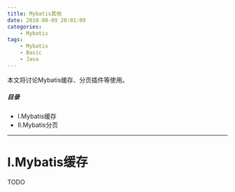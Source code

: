 ```yaml
---
title: Mybatis其他
date: 2018-08-09 20:01:09
categories:
    - Mybatis
tags:
    - Mybatis
    - Basic
    - Java
---
```


本文将讨论Mybatis缓存、分页插件等使用。

<!-- more -->

##### 目录
+ I.Mybatis缓存
+ II.Mybatis分页


---

# I.Mybatis缓存

TODO
